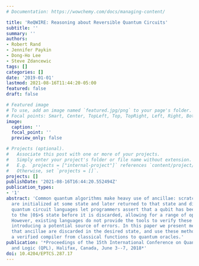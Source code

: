 ```yaml
---
# Documentation: https://wowchemy.com/docs/managing-content/

title: 'ReQWIRE: Reasoning about Reversible Quantum Circuits'
subtitle: ''
summary: ''
authors:
- Robert Rand
- Jennifer Paykin
- Dong-Ho Lee
- Steve Zdancewic
tags: []
categories: []
date: '2019-01-01'
lastmod: 2021-08-16T11:44:20-05:00
featured: false
draft: false

# Featured image
# To use, add an image named `featured.jpg/png` to your page's folder.
# Focal points: Smart, Center, TopLeft, Top, TopRight, Left, Right, BottomLeft, Bottom, BottomRight.
image:
  caption: ''
  focal_point: ''
  preview_only: false

# Projects (optional).
#   Associate this post with one or more of your projects.
#   Simply enter your project's folder or file name without extension.
#   E.g. `projects = ["internal-project"]` references `content/project/deep-learning/index.md`.
#   Otherwise, set `projects = []`.
projects: []
publishDate: '2021-08-16T16:44:20.552494Z'
publication_types:
- '1'
abstract: 'Common quantum algorithms make heavy use of ancillae: scratch qubits that
  are initialized at some state and later returned to that state and discarded. Existing
  quantum circuit languages let programmers assert that a qubit has been returned
  to the |0$>$ state before it is discarded, allowing for a range of optimizations.
  However, existing languages do not provide the tools to verify these assertions,
  introducing a potential source of errors. In this paper we present methods for verifying
  that ancillae are discarded in the desired state, and use these methods to implement
  a verified compiler from classical functions to quantum oracles.'
publication: '*Proceedings of the 15th International Conference on Quantum Physics
  and Logic (QPL), Halifax, Canada, June 3--7, 2018*'
doi: 10.4204/EPTCS.287.17
---
```

